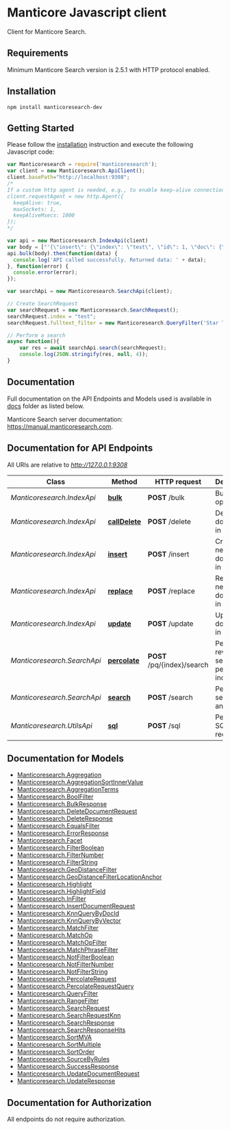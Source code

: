 # Manticore Javascript client

Сlient for Manticore Search.



## Requirements

Minimum Manticore Search version is 2.5.1 with HTTP protocol enabled.



## Installation

```shell
npm install manticoresearch-dev 
```

## Getting Started

Please follow the [installation](#installation) instruction and execute the following Javascript code:


```javascript
var Manticoresearch = require('manticoresearch');
var client = new Manticoresearch.ApiClient();
client.basePath="http://localhost:9308";
/*
If a custom http agent is needed, e.g., to enable keep-alive connections, the 'requestAgent' option can be set to override 'superagent' agent instance used by default:
client.requestAgent = new http.Agent({
  keepAlive: true,
  maxSockets: 1,
  keepAliveMsecs: 1000
});
*/

var api = new Manticoresearch.IndexApi(client)
var body = ["'{\"insert\": {\"index\": \"test\", \"id\": 1, \"doc\": {\"title\": \"Title 1\"}}},\\n{\"insert\": {\"index\": \"test\", \"id\": 2, \"doc\": {\"title\": \"Title 2\"}}}'"]; // {String} 
api.bulk(body).then(function(data) {
  console.log('API called successfully. Returned data: ' + data);
}, function(error) {
  console.error(error);
});

var searchApi = new Manticoresearch.SearchApi(client);

// Create SearchRequest
var searchRequest = new Manticoresearch.SearchRequest();
searchRequest.index = "test";
searchRequest.fulltext_filter = new Manticoresearch.QueryFilter('Star Trek 2');

// Perform a search
async function(){
    var res = await searchApi.search(searchRequest);
    console.log(JSON.stringify(res, null, 4));
}


```

## Documentation

Full documentation on the API Endpoints and Models used is available in  [docs](https://github.com/manticoresoftware/manticoresearch-javascript/tree/4.0.0/docs) folder as listed below.

Manticore Search server documentation: https://manual.manticoresearch.com.

## Documentation for API Endpoints

All URIs are relative to *http://127.0.0.1:9308*

Class | Method | HTTP request | Description
------------ | ------------- | ------------- | -------------
*Manticoresearch.IndexApi* | [**bulk**](docs/IndexApi.md#bulk) | **POST** /bulk | Bulk index operations
*Manticoresearch.IndexApi* | [**callDelete**](docs/IndexApi.md#callDelete) | **POST** /delete | Delete a document in an index
*Manticoresearch.IndexApi* | [**insert**](docs/IndexApi.md#insert) | **POST** /insert | Create a new document in an index
*Manticoresearch.IndexApi* | [**replace**](docs/IndexApi.md#replace) | **POST** /replace | Replace new document in an index
*Manticoresearch.IndexApi* | [**update**](docs/IndexApi.md#update) | **POST** /update | Update a document in an index
*Manticoresearch.SearchApi* | [**percolate**](docs/SearchApi.md#percolate) | **POST** /pq/{index}/search | Perform reverse search on a percolate index
*Manticoresearch.SearchApi* | [**search**](docs/SearchApi.md#search) | **POST** /search | Performs a search on an index
*Manticoresearch.UtilsApi* | [**sql**](docs/UtilsApi.md#sql) | **POST** /sql | Perform SQL requests


## Documentation for Models

 - [Manticoresearch.Aggregation](docs/Aggregation.md)
 - [Manticoresearch.AggregationSortInnerValue](docs/AggregationSortInnerValue.md)
 - [Manticoresearch.AggregationTerms](docs/AggregationTerms.md)
 - [Manticoresearch.BoolFilter](docs/BoolFilter.md)
 - [Manticoresearch.BulkResponse](docs/BulkResponse.md)
 - [Manticoresearch.DeleteDocumentRequest](docs/DeleteDocumentRequest.md)
 - [Manticoresearch.DeleteResponse](docs/DeleteResponse.md)
 - [Manticoresearch.EqualsFilter](docs/EqualsFilter.md)
 - [Manticoresearch.ErrorResponse](docs/ErrorResponse.md)
 - [Manticoresearch.Facet](docs/Facet.md)
 - [Manticoresearch.FilterBoolean](docs/FilterBoolean.md)
 - [Manticoresearch.FilterNumber](docs/FilterNumber.md)
 - [Manticoresearch.FilterString](docs/FilterString.md)
 - [Manticoresearch.GeoDistanceFilter](docs/GeoDistanceFilter.md)
 - [Manticoresearch.GeoDistanceFilterLocationAnchor](docs/GeoDistanceFilterLocationAnchor.md)
 - [Manticoresearch.Highlight](docs/Highlight.md)
 - [Manticoresearch.HighlightField](docs/HighlightField.md)
 - [Manticoresearch.InFilter](docs/InFilter.md)
 - [Manticoresearch.InsertDocumentRequest](docs/InsertDocumentRequest.md)
 - [Manticoresearch.KnnQueryByDocId](docs/KnnQueryByDocId.md)
 - [Manticoresearch.KnnQueryByVector](docs/KnnQueryByVector.md)
 - [Manticoresearch.MatchFilter](docs/MatchFilter.md)
 - [Manticoresearch.MatchOp](docs/MatchOp.md)
 - [Manticoresearch.MatchOpFilter](docs/MatchOpFilter.md)
 - [Manticoresearch.MatchPhraseFilter](docs/MatchPhraseFilter.md)
 - [Manticoresearch.NotFilterBoolean](docs/NotFilterBoolean.md)
 - [Manticoresearch.NotFilterNumber](docs/NotFilterNumber.md)
 - [Manticoresearch.NotFilterString](docs/NotFilterString.md)
 - [Manticoresearch.PercolateRequest](docs/PercolateRequest.md)
 - [Manticoresearch.PercolateRequestQuery](docs/PercolateRequestQuery.md)
 - [Manticoresearch.QueryFilter](docs/QueryFilter.md)
 - [Manticoresearch.RangeFilter](docs/RangeFilter.md)
 - [Manticoresearch.SearchRequest](docs/SearchRequest.md)
 - [Manticoresearch.SearchRequestKnn](docs/SearchRequestKnn.md)
 - [Manticoresearch.SearchResponse](docs/SearchResponse.md)
 - [Manticoresearch.SearchResponseHits](docs/SearchResponseHits.md)
 - [Manticoresearch.SortMVA](docs/SortMVA.md)
 - [Manticoresearch.SortMultiple](docs/SortMultiple.md)
 - [Manticoresearch.SortOrder](docs/SortOrder.md)
 - [Manticoresearch.SourceByRules](docs/SourceByRules.md)
 - [Manticoresearch.SuccessResponse](docs/SuccessResponse.md)
 - [Manticoresearch.UpdateDocumentRequest](docs/UpdateDocumentRequest.md)
 - [Manticoresearch.UpdateResponse](docs/UpdateResponse.md)


## Documentation for Authorization

All endpoints do not require authorization.
